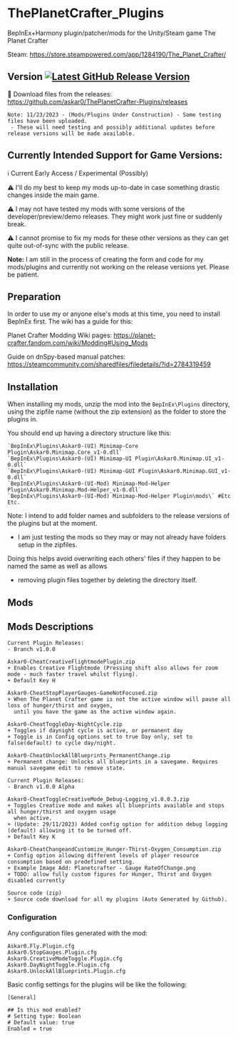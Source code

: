 
# ThePlanetCrafter_Plugins
BepInEx+Harmony plugin/patcher/mods for the Unity/Steam game The Planet Crafter

Steam: https://store.steampowered.com/app/1284190/The_Planet_Crafter/

## Version <a href='https://github.com/Askar0/ThePlanetCrafter-Plugins/releases'><img src='https://img.shields.io/github/v/release/Askar0/ThePlanetCrafter-Plugins' alt='Latest GitHub Release Version'/></a>

:arrow_down_small: Download files from the releases: https://github.com/askar0/ThePlanetCrafter-Plugins/releases

```
Note: 11/23/2023 - (Mods/Plugins Under Construction) - Some testing files have been uploaded. 
 - These will need testing and possibly additional updates before release versions will be made available.
```

## Currently Intended Support for Game Versions:
ℹ️ Current Early Access / Experimental (Possibly)

:warning: I'll do my best to keep my mods up-to-date in case something drastic changes inside the 
  main game.

:warning: I may not have tested my mods with some versions of the developer/preview/demo releases.
  They might work just fine or suddenly break.

:warning: I cannot promise to fix my mods for these other versions as they can get quite out-of-sync 
  with the public release.

**Note:** I am still in the process of creating the form and code for my mods/plugins and currently not
  working on the release versions yet. Please be patient.

## Preparation

In order to use my or anyone else's mods at this time, you need to install BepInEx first.
  The wiki has a guide for this:

Planet Crafter Modding Wiki pages: https://planet-crafter.fandom.com/wiki/Modding#Using_Mods

Guide on dnSpy-based manual patches: https://steamcommunity.com/sharedfiles/filedetails/?id=2784319459

## Installation

When installing my mods, unzip the mod into the `BepInEx\Plugins` directory, using the zipfile name
  (without the zip extension) as the folder to store the plugins in.

You should end up having a directory structure like this:

```
`BepInEx\Plugins\Askar0-(UI) Minimap-Core Plugin\Askar0.Minimap.Core_v1-0.dll`
`BepInEx\Plugins\Askar0-(UI) Minimap-UI Plugin\Askar0.Minimap.UI_v1-0.dll`
`BepInEx\Plugins\Askar0-(UI) Minimap-GUI Plugin\Askar0.Minimap.GUI_v1-0.dll`
`BepInEx\Plugins\Askar0-(UI-Mod) Minimap-Mod-Helper Plugin\Askar0.Minimap.Mod-Helper_v1-0.dll`
`BepInEx\Plugins\Askar0-(UI-Mod) Minimap-Mod-Helper Plugin\mods\` #Etc Etc.
```

Note: I intend to add folder names and subfolders to the release versions of the plugins but at the moment.
 - I am just testing the mods so they may or may not already have folders setup in the zipfiles.

Doing this helps avoid overwriting each others' files if they happen to be named the same as well as allows
 - removing plugin files together by deleting the directory itself.

## Mods

## Mods Descriptions

```
Current Plugin Releases:
- Branch v1.0.0

Askar0-CheatCreativeFlightmodePlugin.zip
+ Enables Creative Flightmode (Pressing shift also allows for zoom mode - much faster travel whilst flying).
+ Default Key H

Askar0-CheatStopPlayerGauges-GameNotFocused.zip
+ When The Planet Crafter game is not the active window will pause all loss of hunger/thirst and oxygen,
  until you have the game as the active window again.

Askar0-CheatToggleDay-NightCycle.zip
+ Toggles if daynight cycle is active, or permanent day
+ Toggle is in Config options set to true Day only, set to false(default) to cycle day/night.

Askar0-CheatUnlockAllBlueprints_PermanentChange.zip
+ Permanent change: Unlocks all blueprints in a savegame. Requires manual savegame edit to remove state.

Current Plugin Releases:
- Branch v1.0.0 Alpha

Askar0-CheatToggleCreativeMode_Debug-Logging_v1.0.0.3.zip
+ Toggles Creative mode and makes all blueprints available and stops all hunger/thirst and oxygen usage
  when active.
+ (Update: 29/11/2023) Added config option for addition debug logging (default) allowing it to be turned off.
+ Default Key K

Askar0-CheatChangeandCustomize_Hunger-Thirst-Oxygen_Consumption.zip
+ Config option allowing different levels of player resource consumption based on predefined setting.
+ Example Image Add: Planetcrafter - Gauge RateOfChange.png
+ TODO: allow fully custom figures for Hunger, Thirst and Oxygen disabled currently

Source code (zip) 
+ Source code download for all my plugins (Auto Generated by Github).
```

### Configuration

Any configuration files generated with the mod:
```
Askar0.Fly.Plugin.cfg
Askar0.StopGauges.Plugin.cfg
Askar0.CreativeModeToggle.Plugin.cfg
Askar0.DayNightToggle.Plugin.cfg
Askar0.UnlockAllBlueprints.Plugin.cfg
```

Basic config settings for the plugins will be like the following:

```
[General]

## Is this mod enabled?
# Setting type: Boolean
# Default value: true
Enabled = true

```

